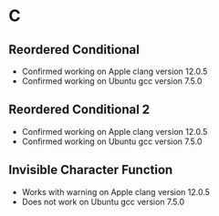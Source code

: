 # C

## Reordered Conditional

- Confirmed working on Apple clang version 12.0.5
- Confirmed working on Ubuntu gcc version 7.5.0

## Reordered Conditional 2

- Confirmed working on Apple clang version 12.0.5
- Confirmed working on Ubuntu gcc version 7.5.0

## Invisible Character Function

- Works with warning on Apple clang version 12.0.5
- Does not work on Ubuntu gcc version 7.5.0